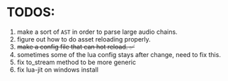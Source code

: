 # TODOS:
1. make a sort of `AST` in order to parse large audio chains.
2. figure out how to do asset reloading properly.
3. ~~make a config file that can hot reload. ✅~~
4. sometimes some of the lua config stays after change, need to fix this.
5. fix to_stream method to be more generic
6. fix lua-jit on windows install